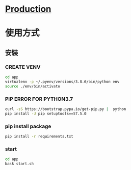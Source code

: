 # [Production](<https://ing2.kfsyscc.org/hookap> "Title") 

# 使用方式
## 安裝

### CREATE VENV
```sh
cd app
virtualenv -p ~/.pyenv/versions/3.8.6/bin/python env
source ./env/bin/activate
```

### PIP ERROR FOR PYTHON3.7
```sh
curl -sS https://bootstrap.pypa.io/get-pip.py |  python
pip install -U pip setuptools==57.5.0
```
### pip install package
```sh
pip install -r requirements.txt
```

### start
```sh
cd app
bask start.sh
```
